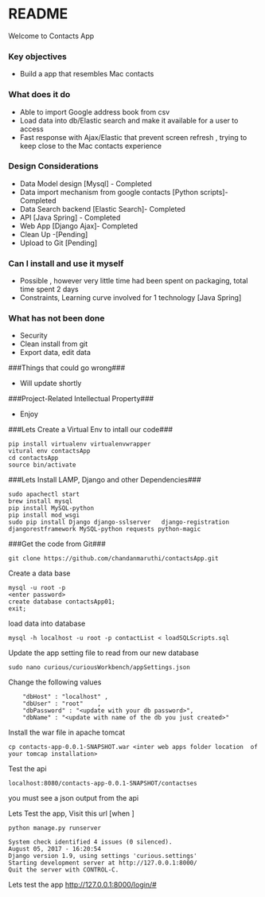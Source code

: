 # README #

Welcome to Contacts App

### Key objectives ###

* Build a app that resembles Mac contacts

### What does it do  ###
*  Able to import Google address book from csv
*  Load data into db/Elastic search and make it available for a user to access
*  Fast response with Ajax/Elastic that prevent screen refresh , trying to keep close to the Mac contacts experience

### Design Considerations  ###

*  Data Model design [Mysql] - Completed
*  Data import mechanism from google contacts [Python scripts]- Completed
*  Data Search backend [Elastic Search]- Completed
*  API  [Java Spring] - Completed
*  Web App [Django Ajax]- Completed
*  Clean Up -[Pending]
*  Upload to Git [Pending]

### Can I install and use it myself ###

* Possible , however very little time had been spent on packaging, total time spent 2 days
* Constraints, Learning curve involved for 1 technology [Java Spring]

### What has not been done  ###
* Security
* Clean install from git
* Export data, edit data

###Things that could go wrong###
* Will update shortly

###Project-Related Intellectual Property###
* Enjoy






###Lets Create a Virtual Env to intall our code###
```
pip install virtualenv virtualenvwrapper
vitural env contactsApp
cd contactsApp
source bin/activate
```

###Lets Install LAMP, Django and other Dependencies###
```
sudo apachectl start
brew install mysql
pip install MySQL-python
pip install mod_wsgi
sudo pip install Django django-sslserver   django-registration djangorestframework MySQL-python requests python-magic
```

###Get the code from Git###
```
git clone https://github.com/chandanmaruthi/contactsApp.git
```

Create a data base
```
mysql -u root -p
<enter password>
create database contactsApp01;
exit;
```

load data into database
```
mysql -h localhost -u root -p contactList < loadSQLScripts.sql 
```

Update the app setting file to read from our new database

```
sudo nano curious/curiousWorkbench/appSettings.json
```

Change the following values
```
    "dbHost" : "localhost" ,
    "dbUser" : "root"    ,
    "dbPassword" : "<update with your db password>",
    "dbName" : "<update with name of the db you just created>"
```    


Install the war file in apache tomcat
```
cp contacts-app-0.0.1-SNAPSHOT.war <inter web apps folder location  of your tomcap installation>

```
Test the api
```
localhost:8080/contacts-app-0.0.1-SNAPSHOT/contactses
```
you must see a json output from the api

Lets Test the app, Visit this url [when ]

```
python manage.py runserver  
```

```
System check identified 4 issues (0 silenced).
August 05, 2017 - 16:20:54
Django version 1.9, using settings 'curious.settings'
Starting development server at http://127.0.0.1:8000/
Quit the server with CONTROL-C.
```

Lets test the app
http://127.0.0.1:8000/login/#
